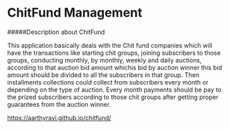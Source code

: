 # ChitFund Management
#####Description about ChitFund

   This application basically deals with the Chit fund companies which will have the transactions like starting chit groups, joining subscribers to those groups, conducting monthly, by monthly, weekly and daily auctions, according to that auction bid amount whichis bid by auction winner this bid amount should be divided to all the subscribers in that group. Then installments collections could collect from subscribers every month or depending on the type of auction. Every month payments should be pay to the prized subscribers according to those chit groups after getting proper guarantees from the auction winner.

   https://aarthyravi.github.io/chitfund/
